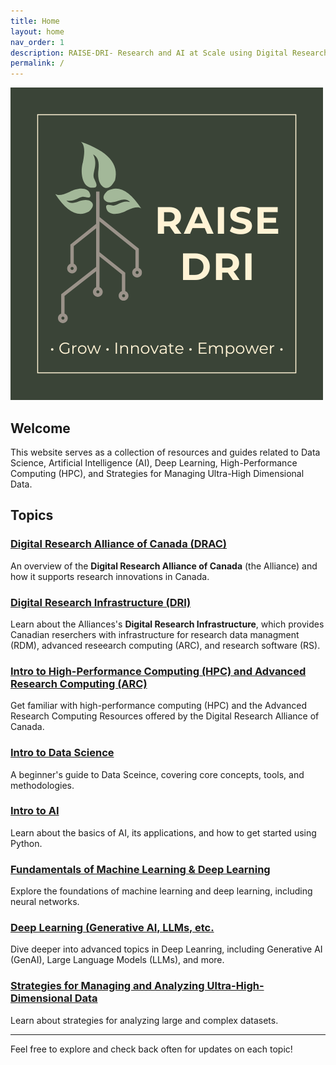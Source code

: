 ```yaml
---
title: Home
layout: home
nav_order: 1
description: RAISE-DRI- Research and AI at Scale using Digital Research Infrastructure Resources 
permalink: /
---
```


![RAISE-DRI logo](assets/images/RAISE-DRI_logo_full.png)

## Welcome

This website serves as a collection of resources and guides related to Data Science, Artificial Intelligence (AI), Deep Learning, High-Performance Computing (HPC), and Strategies for Managing Ultra-High Dimensional Data.  

## Topics 

### [Digital Research Alliance of Canada (DRAC)](/docs/drac_intro.md)
An overview of the **Digital Research Alliance of Canada** (the Alliance) and how it supports research innovations in Canada. 

### [Digital Research Infrastructure (DRI)](/docs/dri_intro.md)
Learn about the Alliances's **Digital Research Infrastructure**, which provides Canadian reserchers with infrastructure for research data managment (RDM), advanced reseearch computing (ARC), and research software (RS). 

### [Intro to High-Performance Computing (HPC) and Advanced Research Computing (ARC)](/docs/hpc_intro.md)
Get familiar with high-performance computing (HPC) and the Advanced Research Computing Resources offered by the Digital Research Alliance of Canada. 

### [Intro to Data Science](/docs/data_science_intro.md)
A beginner's guide to Data Sceince, covering core concepts, tools, and methodologies. 

### [Intro to AI](/docs/ai_intro.md)
Learn about the basics of AI, its applications, and how to get started using Python. 

### [Fundamentals of Machine Learning & Deep Learning](/docs/deep_learning_fundamentals.md)
Explore the foundations of machine learning and deep learning, including neural networks. 

### [Deep Learning (Generative AI, LLMs, etc.](/docs/deep_learning_advanced.md)
Dive deeper into advanced topics in Deep Leanring, including Generative AI (GenAI), Large Language Models (LLMs), and more.   

### [Strategies for Managing and Analyzing Ultra-High-Dimensional Data](/docs/ultra_high_dim.md)
Learn about strategies for analyzing large and complex datasets. 

---

Feel free to explore and check back often for updates on each topic! 

